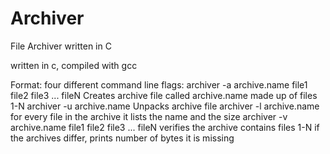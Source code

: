 # Archiver
File Archiver written in C


written in c, compiled with gcc

Format:
four different command line flags:
  archiver -a archive.name file1 file2 file3 ... fileN
    Creates archive file called archive.name made up of files 1-N 
  archiver -u archive.name
    Unpacks archive file
  archiver -l archive.name
    for every file in the archive it lists the name and the size
  archiver -v archive.name file1 file2 file3 ... fileN
    verifies the archive contains files 1-N
    if the archives differ, prints number of bytes it is missing
    


